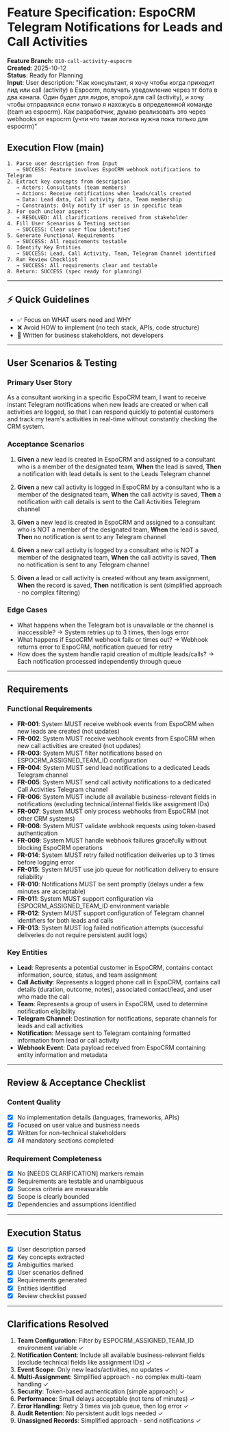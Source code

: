 # Feature Specification: EspoCRM Telegram Notifications for Leads and Call Activities

**Feature Branch**: `010-call-activity-espocrm`  
**Created**: 2025-10-12  
**Status**: Ready for Planning  
**Input**: User description: "Как консультант, я хочу чтобы когда приходит лид или call (activity) в Espocrm, получать уведомление через тг бота в два канала. Один будет для лидов, второй для call (activity), и хочу чтобы отправлялся если только я нахожусь в определенной команде (team из espocrm). Как разработчик, думаю реализовать это через webhooks от espocrm (учти что такая логика нужна пока только для espocrm)"

## Execution Flow (main)

```
1. Parse user description from Input
   → SUCCESS: Feature involves EspoCRM webhook notifications to Telegram
2. Extract key concepts from description
   → Actors: Consultants (team members)
   → Actions: Receive notifications when leads/calls created
   → Data: Lead data, Call activity data, Team membership
   → Constraints: Only notify if user is in specific team
3. For each unclear aspect:
   → RESOLVED: All clarifications received from stakeholder
4. Fill User Scenarios & Testing section
   → SUCCESS: Clear user flow identified
5. Generate Functional Requirements
   → SUCCESS: All requirements testable
6. Identify Key Entities
   → SUCCESS: Lead, Call Activity, Team, Telegram Channel identified
7. Run Review Checklist
   → SUCCESS: All requirements clear and testable
8. Return: SUCCESS (spec ready for planning)
```

---

## ⚡ Quick Guidelines

- ✅ Focus on WHAT users need and WHY
- ❌ Avoid HOW to implement (no tech stack, APIs, code structure)
- 👥 Written for business stakeholders, not developers

---

## User Scenarios & Testing

### Primary User Story

As a consultant working in a specific EspoCRM team, I want to receive instant Telegram notifications when new leads are created or when call activities are logged, so that I can respond quickly to potential customers and track my team's activities in real-time without constantly checking the CRM system.

### Acceptance Scenarios

1. **Given** a new lead is created in EspoCRM and assigned to a consultant who is a member of the designated team, **When** the lead is saved, **Then** a notification with lead details is sent to the Leads Telegram channel

2. **Given** a new call activity is logged in EspoCRM by a consultant who is a member of the designated team, **When** the call activity is saved, **Then** a notification with call details is sent to the Call Activities Telegram channel

3. **Given** a new lead is created in EspoCRM and assigned to a consultant who is NOT a member of the designated team, **When** the lead is saved, **Then** no notification is sent to any Telegram channel

4. **Given** a new call activity is logged by a consultant who is NOT a member of the designated team, **When** the call activity is saved, **Then** no notification is sent to any Telegram channel

5. **Given** a lead or call activity is created without any team assignment, **When** the record is saved, **Then** notification is sent (simplified approach - no complex filtering)

### Edge Cases

- What happens when the Telegram bot is unavailable or the channel is inaccessible? → System retries up to 3 times, then logs error
- What happens if EspoCRM webhook fails or times out? → Webhook returns error to EspoCRM, notification queued for retry
- How does the system handle rapid creation of multiple leads/calls? → Each notification processed independently through queue

---

## Requirements

### Functional Requirements

- **FR-001**: System MUST receive webhook events from EspoCRM when new leads are created (not updates)
- **FR-002**: System MUST receive webhook events from EspoCRM when new call activities are created (not updates)
- **FR-003**: System MUST filter notifications based on ESPOCRM_ASSIGNED_TEAM_ID configuration
- **FR-004**: System MUST send lead notifications to a dedicated Leads Telegram channel
- **FR-005**: System MUST send call activity notifications to a dedicated Call Activities Telegram channel
- **FR-006**: System MUST include all available business-relevant fields in notifications (excluding technical/internal fields like assignment IDs)
- **FR-007**: System MUST only process webhooks from EspoCRM (not other CRM systems)
- **FR-008**: System MUST validate webhook requests using token-based authentication
- **FR-009**: System MUST handle webhook failures gracefully without blocking EspoCRM operations
- **FR-014**: System MUST retry failed notification deliveries up to 3 times before logging error
- **FR-015**: System MUST use job queue for notification delivery to ensure reliability
- **FR-010**: Notifications MUST be sent promptly (delays under a few minutes are acceptable)
- **FR-011**: System MUST support configuration via ESPOCRM_ASSIGNED_TEAM_ID environment variable
- **FR-012**: System MUST support configuration of Telegram channel identifiers for both leads and calls
- **FR-013**: System MUST log failed notification attempts (successful deliveries do not require persistent audit logs)

### Key Entities

- **Lead**: Represents a potential customer in EspoCRM, contains contact information, source, status, and team assignment
- **Call Activity**: Represents a logged phone call in EspoCRM, contains call details (duration, outcome, notes), associated contact/lead, and user who made the call
- **Team**: Represents a group of users in EspoCRM, used to determine notification eligibility
- **Telegram Channel**: Destination for notifications, separate channels for leads and call activities
- **Notification**: Message sent to Telegram containing formatted information from lead or call activity
- **Webhook Event**: Data payload received from EspoCRM containing entity information and metadata

---

## Review & Acceptance Checklist

### Content Quality

- [x] No implementation details (languages, frameworks, APIs)
- [x] Focused on user value and business needs
- [x] Written for non-technical stakeholders
- [x] All mandatory sections completed

### Requirement Completeness

- [x] No [NEEDS CLARIFICATION] markers remain
- [x] Requirements are testable and unambiguous
- [x] Success criteria are measurable
- [x] Scope is clearly bounded
- [x] Dependencies and assumptions identified

---

## Execution Status

- [x] User description parsed
- [x] Key concepts extracted
- [x] Ambiguities marked
- [x] User scenarios defined
- [x] Requirements generated
- [x] Entities identified
- [x] Review checklist passed

---

## Clarifications Resolved

1. **Team Configuration**: Filter by ESPOCRM_ASSIGNED_TEAM_ID environment variable ✓
2. **Notification Content**: Include all available business-relevant fields (exclude technical fields like assignment IDs) ✓
3. **Event Scope**: Only new leads/activities, no updates ✓
4. **Multi-Assignment**: Simplified approach - no complex multi-team handling ✓
5. **Security**: Token-based authentication (simple approach) ✓
6. **Performance**: Small delays acceptable (not tens of minutes) ✓
7. **Error Handling**: Retry 3 times via job queue, then log error ✓
8. **Audit Retention**: No persistent audit logs needed ✓
9. **Unassigned Records**: Simplified approach - send notifications ✓
